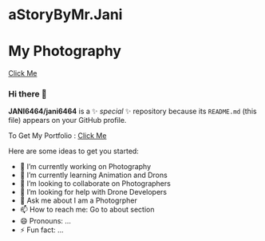 # aStoryByMr.Jani
# My Photography 

<a href="https://royalphotographyjani.github.io/">Click Me</a>




### Hi there 👋



**JANI6464/jani6464** is a ✨ _special_ ✨ repository because its `README.md` (this file) appears on your GitHub profile.

To Get My Portfolio :
<a href="https://royalphotographyjani.github.io/">Click Me</a>

Here are some ideas to get you started:

- 🔭 I’m currently working on Photography
- 🌱 I’m currently learning Animation and Drons
- 👯 I’m looking to collaborate on Photographers
- 🤔 I’m looking for help with Drone Developers
- 💬 Ask me about I am a Photogrpher
- 📫 How to reach me: Go to about section
- 😄 Pronouns: ...
- ⚡ Fun fact: ...


